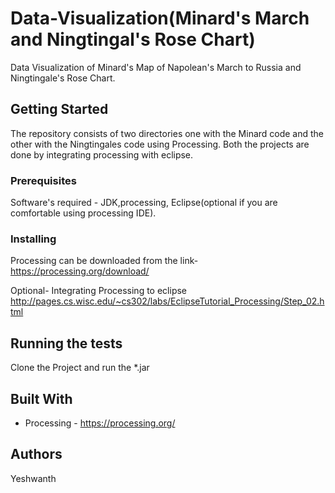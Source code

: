 # Data-Visualization(Minard's March and Ningtingal's Rose Chart)

Data Visualization of Minard's Map of Napolean's March to Russia and Ningtingale's Rose Chart.

## Getting Started

The repository consists of two directories one with the Minard code and the other with the Ningtingales code using Processing. 
Both the projects are done by integrating processing with eclipse.

### Prerequisites

Software's required - JDK,processing, Eclipse(optional if you are comfortable using processing IDE).


### Installing

Processing can be downloaded from the link- https://processing.org/download/

Optional- Integrating Processing to eclipse
http://pages.cs.wisc.edu/~cs302/labs/EclipseTutorial_Processing/Step_02.html


## Running the tests

Clone the Project and run the *.jar


## Built With

* Processing - https://processing.org/
 

## Authors
Yeshwanth
